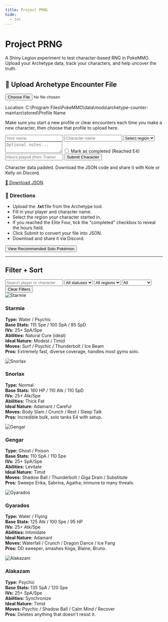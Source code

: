 ```yaml
---
title: Project PRNG
hide:
  - toc
---
```


<div class="prng-header">
  <h1>Project PRNG</h1>
  <p>A Shiny Legion experiment to test character-based RNG in PokeMMO. Upload your Archetype data, track your characters, and help uncover the truth.</p>
</div>

<div id="prng-top-row">
  <!-- Upload Section -->
  <div id="prng-upload-section">
    <h2>📂 Upload Archetype Encounter File</h2>
    <input type="file" id="encounterFile" accept=".txt" />
      <p class="file-location-note">
        Location: C:\Program Files\PokeMMO\data\mods\archetype-counter-main\src\stored\<span id="profile-name-placeholder">Profile Name</span>
      </p>
      <p class="file-location-note">
        Make sure you start a new profile or clear encounters each time you make a new character, then choose that profile to upload here.
      </p>
    <form id="characterForm">
      <input type="text" id="playerName" placeholder="Your name" required />
      <input type="text" id="charName" placeholder="Character name" required />
      <select id="region" required>
        <option value="">Select region</option>
        <option value="Kanto">Kanto</option>
        <option value="Johto">Johto</option>
        <option value="Hoenn">Hoenn</option>
        <option value="Sinnoh">Sinnoh</option>
        <option value="Unova">Unova</option>
      </select>
      <textarea id="notes" placeholder="Optional notes..."></textarea>
      <label>
        <input type="checkbox" id="completedRun" />
        Mark as completed (Reached E4)
      </label>
      <input
        type="number"
        id="hoursPlayed"
        placeholder="Hours played (from Trainer Card)"
        min="0"
        step="0.1"
      />
      <button type="submit">Submit Character</button>
    </form>
    <div id="uploadSuccess">
      <p>Character data padded. Download the JSON code and share it with Kole or Kelly on Discord.</p>
      <a id="downloadJson" href="#" download>💾 Download JSON</a>
    </div>
  </div>

  <!-- Directions Box -->
  <div id="prng-directions">
    <h3>🧭 Directions</h3>
    <ul>
      <li>Upload the <strong>.txt</strong> file from the Archetype tool.</li>
      <li>Fill in your player and character name.</li>
      <li>Select the region your character started in.</li>
      <li>If you reached the Elite Four, tick the "completed" checkbox to reveal the hours field.</li>
      <li>Click Submit to convert your file into JSON.</li>
      <li>Download and share it via Discord.</li>
    </ul>
  </div>

  <!-- Solo Button Column -->
  <div id="prng-solo-button-wrapper">
    <button id="solo-toggle">View Recommended Solo Pokémon</button>
  </div>
</div>

<hr />

<div id="prng-controls">
  <h2>Filter + Sort</h2>
  <input type="text" id="searchInput" placeholder="Search player or character" />
  <select id="statusFilter">
    <option value="">All statuses</option>
    <option value="Active">Active</option>
    <option value="Completed">Completed</option>
  </select>
  <select id="regionFilter">
    <option value="">All regions</option>
    <option value="Kanto">Kanto</option>
    <option value="Johto">Johto</option>
    <option value="Hoenn">Hoenn</option>
    <option value="Sinnoh">Sinnoh</option>
    <option value="Unova">Unova</option>
  </select>
  <select id="shinyFilter">
    <option value="">All</option>
    <option value="Yes">Found shiny</option>
    <option value="No">No shiny</option>
  </select>
  <button id="clearFilters" type="button">Clear Filters</button>
</div>

<div id="solo-slideout" class="solo-panel">
  <!-- Solo Pokémon content remains unchanged -->
<div class="solo-pokemon">
  <img src="https://play.pokemonshowdown.com/sprites/ani/starmie.gif" alt="Starmie">
  <h3>Starmie</h3>
  <p><strong>Type:</strong> Water / Psychic<br>
     <strong>Base Stats:</strong> 115 Spe / 100 SpA / 85 SpD<br>
     <strong>IVs:</strong> 25+ SpA/Spe <br>
     <strong>Abilities:</strong> Natural Cure (ideal)<br>
     <strong>Ideal Nature:</strong> Modest / Timid<br>
     <strong>Moves:</strong> Surf / Psychic / Thunderbolt / Ice Beam<br>
     <strong>Pros:</strong> Extremely fast, diverse coverage, handles most gyms solo.
  </p>
</div>

<div class="solo-pokemon">
  <img src="https://play.pokemonshowdown.com/sprites/ani/snorlax.gif" alt="Snorlax">
  <h3>Snorlax</h3>
  <p><strong>Type:</strong> Normal<br>
     <strong>Base Stats:</strong> 160 HP / 110 Atk / 110 SpD<br>
     <strong>IVs:</strong> 25+ Atk/Spe <br>
     <strong>Abilities:</strong> Thick Fat<br>
     <strong>Ideal Nature:</strong> Adamant / Careful<br>
     <strong>Moves:</strong> Body Slam / Crunch / Rest / Sleep Talk<br>
     <strong>Pros:</strong> Incredible bulk, solo tanks E4 with setup.
  </p>
</div>

<div class="solo-pokemon">
  <img src="https://play.pokemonshowdown.com/sprites/ani/gengar.gif" alt="Gengar">
  <h3>Gengar</h3>
  <p><strong>Type:</strong> Ghost / Poison<br>
     <strong>Base Stats:</strong> 110 SpA / 110 Spe<br>
     <strong>IVs:</strong> 25+ SpA/Spe <br>
     <strong>Abilities:</strong> Levitate <br>
     <strong>Ideal Nature:</strong> Timid<br>
     <strong>Moves:</strong> Shadow Ball / Thunderbolt / Giga Drain / Substitute<br>
     <strong>Pros:</strong> Sweeps Erika, Sabrina, Agatha; immune to many threats.
  </p>
</div>

<div class="solo-pokemon">
  <img src="https://play.pokemonshowdown.com/sprites/ani/gyarados.gif" alt="Gyarados">
  <h3>Gyarados</h3>
  <p><strong>Type:</strong> Water / Flying<br>
     <strong>Base Stats:</strong> 125 Atk / 100 Spe / 95 HP<br>
     <strong>IVs:</strong> 25+ Atk/Spe <br>
     <strong>Abilities:</strong> Intimidate<br>
     <strong>Ideal Nature:</strong> Adamant<br>
     <strong>Moves:</strong> Waterfall / Crunch / Dragon Dance / Ice Fang<br>
     <strong>Pros:</strong> DD sweeper, smashes Koga, Blaine, Bruno.
  </p>
</div>

<div class="solo-pokemon">
  <img src="https://play.pokemonshowdown.com/sprites/ani/alakazam.gif" alt="Alakazam">
  <h3>Alakazam</h3>
  <p><strong>Type:</strong> Psychic<br>
     <strong>Base Stats:</strong> 135 SpA / 120 Spe<br>
     <strong>IVs:</strong> 25+ SpA/Spe <br>
     <strong>Abilities:</strong> Synchronize<br>
     <strong>Ideal Nature:</strong> Timid<br>
     <strong>Moves:</strong> Psychic / Shadow Ball / Calm Mind / Recover<br>
     <strong>Pros:</strong> Deletes anything that doesn't resist it.
  </p>
</div>


</div>

<div id="prng-grid"></div>

<script src="/many/assets/js/utilities/prng/prng.js"></script>
<link rel="stylesheet" href="/many/assets/css/utilities/prng.css" />

<script>
  document.addEventListener("DOMContentLoaded", () => {
    const toggle = document.getElementById("solo-toggle");
    const panel = document.getElementById("solo-slideout");

    toggle.addEventListener("click", () => {
      panel.classList.toggle("visible");
      toggle.textContent = panel.classList.contains("visible")
        ? "Hide Recommended Solo Pokémon"
        : "View Recommended Solo Pokémon";
    });
  });
</script>
